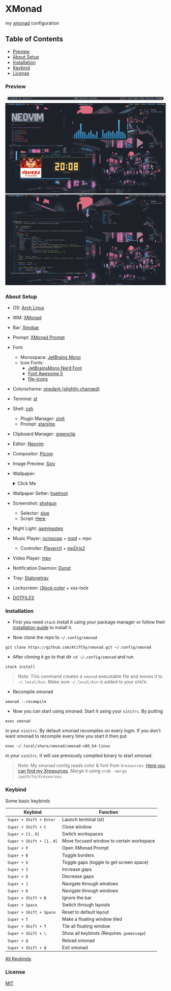 # XMonad

my [xmonad](https://github.com/xmonad/xmonad) configuration

## Table of Contents

- [Preview](#preview)
- [About Setup](#about-setup)
- [Installation](#installation)
- [Keybind](#keybind)
- [License](#license)

### Preview

![preview 3](./preview/img_3.png)
![preview 1](./preview/img_1.png)
![preview 2](./preview/img_2.png)

### About Setup

- OS: [Arch Linux](https://archlinux.org/)
- WM: [XMonad](https://github.com/xmonad/xmonad)
- Bar: [Xmobar](https://github.com/jaor/xmobar)
- Prompt: [XMonad Prompt](https://github.com/xmonad/xmonad-contrib)
- Font:
  - Monospace: [JetBrains Mono](https://github.com/JetBrains/JetBrainsMono)
  - Icon Fonts:
    - [JetBrainsMono Nerd Font](https://github.com/ryanoasis/nerd-fonts/tree/master/patched-fonts/JetBrainsMono/Ligatures)
    - [Font Awesome 5](https://fontawesome.com/download)
    - [file-icons](https://github.com/file-icons/atom)
- Colorscheme: [onedark (slightly changed)](https://github.com/AtifChy/dotfiles/blob/main/.config/x11/colorschemes/onedark)
- Terminal: [st](https://github.com/AtifChy/st)
- Shell: [zsh](https://github.com/AtifChy/dotfiles/tree/main/.config/zsh)
  - Plugin Manager: [zinit](https://github.com/zdharma/zinit)
  - Prompt: [starship](https://github.com/AtifChy/dotfiles/blob/main/.config/starship.toml)
- Clipboard Manager: [greenclip](https://github.com/erebe/greenclip)
- Editor: [Neovim](https://github.com/AtifChy/dotfiles/tree/main/.config/nvim)
- Compositor: [Picom](https://github.com/AtifChy/dotfiles/blob/main/.config/picom/picom.conf)
- Image Preview: [Sxiv](https://github.com/muennich/sxiv)
- Wallpaper:
  <details><summary>Click Me</summary>

  ![wallpaper](./preview/the-neon-shallows-redish.png)

  </details>

- Wallpaper Setter: [hsetroot](https://github.com/himdel/hsetroot)
- Screenshot: [shotgun](https://github.com/neXromancers/shotgun)
  - Selector: [slop](https://github.com/naelstrof/slop)
  - Script: [Here](https://github.com/AtifChy/xmonad/blob/main/scripts/shotclip)
- Night Light: [gammastep](https://gitlab.com/chinstrap/gammastep)
- Music Player: [ncmpcpp](https://github.com/AtifChy/dotfiles/tree/main/.config/ncmpcpp) + [mpd](https://github.com/AtifChy/dotfiles/blob/main/.config/mpd/mpd.conf) + mpc
  - Controller: [Playerctl](https://github.com/altdesktop/playerctl) + [mpDris2](https://github.com/eonpatapon/mpDris2)
- Video Player: [mpv](https://github.com/AtifChy/dotfiles/blob/main/.config/mpv/mpv.conf)
- Notification Daemon: [Dunst](https://github.com/AtifChy/dotfiles/blob/main/.config/dunst/dunstrc)
- Tray: [Stalonetray](https://github.com/kolbusa/stalonetray)
- Lockscreen: [i3lock-color](https://github.com/Raymo111/i3lock-color) + xss-lock
- [DOTFILES](https://github.com/AtifChy/dotfiles)

### Installation

- First you need `stack` install it using your package manager or follow their [installation guide](https://docs.haskellstack.org/en/stable/install_and_upgrade/) to install it.

- Now clone the repo to `~/.config/xmonad`

```
git clone https://github.com/AtifChy/xmonad.git ~/.config/xmonad
```

- After cloning it go to that dir `cd ~/.config/xmonad` and run

```
stack install
```

> Note: This command creates a `xmonad` executable file and moves it to `~/.local/bin`. Make sure `~/.local/bin` is added to your `$PATH`.

- Recompile xmonad

```
xmonad --recompile
```

- Now you can start using xmonad. Start it using your `xinitrc`. By putting

```
exec xmonad
```

in your `xinitrc`. By default xmonad recompiles on every login. If you don't want xmonad to recompile every time you start it then put

```
exec ~/.local/share/xmonad/xmonad-x86_64-linux
```

in your `xinitrc`. It will use previously compiled binary to start xmonad.

> Note: My xmonad config reads color & font from `Xresources`. [Here you can find my Xresources](https://github.com/AtifChy/dotfiles/blob/main/.config/x11/Xresources). Merge it using `xrdb -merge /path/to/Xresources`.

### Keybind

Some basic keybinds

| Keybind                  | Function                                  |
| ------------------------ | ----------------------------------------- |
| `Super + Shift + Enter`  | Launch terminal (st)                      |
| `Super + Shift + C`      | Close window                              |
| `Super + [1..9]`         | Switch workspaces                         |
| `Super + Shift + [1..9]` | Move focused window to certain workspace  |
| `Super + P`              | Open XMonad Prompt                        |
| `Super + B`              | Toggle borders                            |
| `Super + G`              | Toggle gaps (toggle to get screen space)  |
| `Super + I`              | Increase gaps                             |
| `Super + D`              | Decrease gaps                             |
| `Super + J`              | Navigate through windows                  |
| `Super + K`              | Navigate through windows                  |
| `Super + Shift + B`      | Ignore the bar                            |
| `Super + Space`          | Switch through layouts                    |
| `Super + Shift + Space`  | Reset to default layout                   |
| `Super + T`              | Make a floating window tiled              |
| `Super + Shift + T`      | Tile all floating window                  |
| `Super + Shift + \`      | Show all keybinds (Requires. `gxmessage`) |
| `Super + Q`              | Reload xmonad                             |
| `Super + Shift + Q`      | Exit xmonad                               |

[All Keybinds](https://github.com/AtifChy/xmonad/blob/main/src/xmonad.hs#L783)

### License

[MIT](https://github.com/AtifChy/xmonad/blob/main/LICENSE)
